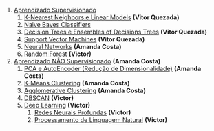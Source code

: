 1. [Aprendizado Supervisionado](aprendizado-supervisionado)
    1. [K-Nearest Neighbors e Linear Models](aprendizado-supervisionado/k-nearest-neighbors-e-linear-models) **(Vitor Quezada)**
    2. [Naive Bayes Classifiers](aprendizado-supervisionado/Naive-Bayes-Classifiers)
    3. [Decision Trees e Ensembles of Decisions Trees](aprendizado-supervisionado/Decision-Trees-e-Ensembles-of-Decisions-Trees) **(Vitor Quezada)**
    4. [Support Vector Machines](aprendizado-supervisionado/Support-Vector-Machines) **(Vitor Quezada)**
    5. [Neural Networks](aprendizado-supervisionado/Neural-Networks) **(Amanda Costa)**
    6. [Random Forest](aprendizado-supervisionado/Random-Forest) **(Victor)**
2. [Aprendizado NÃO Supervisionado](aprendizado-nao-supervisionado) **(Amanda Costa)**
    1. [PCA e AutoEncoder (Redução de Dimensionalidade)](aprendizado-nao-supervisionado/PCA-e-AutoEncoder-Reducao-de-Dimensionalidade) **(Amanda Costa)**
    2. [K-Means Clustering](aprendizado-nao-supervisionado/K-Means-Clustering) **(Amanda Costa)**
    3. [Agglomerative Clustering](aprendizado-nao-supervisionado/Agglomerative-Clustering) **(Amanda Costa)**
    4. [DBSCAN](aprendizado-nao-supervisionado/DBSCAN) **(Victor)**
    5. [Deep Learning](aprendizado-nao-supervisionado/deep-learning) **(Victor)**
        1. [Redes Neurais Profundas](aprendizado-nao-supervisionado/deep-learning/Redes-Neurais-Profundas) **(Victor)**
        2. [Processamento de Linguagem Natural](aprendizado-nao-supervisionado/deep-learning/Processamento-de-Linguagem-Natural) **(Victor)**
